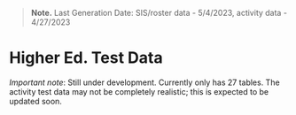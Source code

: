 > **Note.** Last Generation Date: SIS/roster data - 5/4/2023, activity data - 4/27/2023

# Higher Ed. Test Data

<em>Important note</em>: Still under development. Currently only has 27 tables. The activity test data may not be completely realistic; this is expected to be updated soon.


